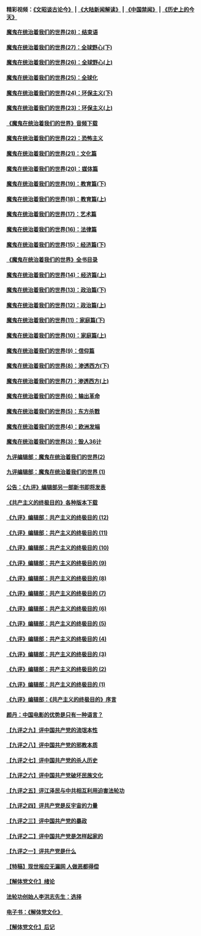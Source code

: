 #### 精彩视频：[《文昭谈古论今》](https://github.com/gfw-breaker/wenzhao) | [《大陆新闻解读》](https://github.com/gfw-breaker/ntdtv-comedy) | [《中国禁闻》](https://github.com/gfw-breaker/ntdtv-news) | [《历史上的今天》](https://github.com/gfw-breaker/today-in-history) 

#### [魔鬼在统治着我们的世界(28)：结束语](../pages/nsc422/n10936246.md?t=02031528) 

#### [魔鬼在统治着我们的世界(27)：全球野心(下)](../pages/nsc422/n10928319.md?t=02031528) 

#### [魔鬼在统治着我们的世界(26)：全球野心(上)](../pages/nsc422/n10900318.md?t=02031528) 

#### [魔鬼在统治着我们的世界(25)：全球化](../pages/nsc422/n10788205.md?t=02031528) 

#### [魔鬼在统治着我们的世界(24)：环保主义(下)](../pages/nsc422/n10695307.md?t=02031528) 

#### [魔鬼在统治着我们的世界(23)：环保主义(上)](../pages/nsc422/n10688613.md?t=02031528) 

#### [《魔鬼在统治着我们的世界》音频下载](../pages/nsc422/n10635553.md?t=02031528) 

#### [魔鬼在统治着我们的世界(22)：恐怖主义](../pages/nsc422/n10614727.md?t=02031528) 

#### [魔鬼在统治着我们的世界(21)：文化篇](../pages/nsc422/n10597706.md?t=02031528) 

#### [魔鬼在统治着我们的世界(20)：媒体篇](../pages/nsc422/n10586579.md?t=02031528) 

#### [魔鬼在统治着我们的世界(19)：教育篇(下)](../pages/nsc422/n10564808.md?t=02031528) 

#### [魔鬼在统治着我们的世界(18)：教育篇(上)](../pages/nsc422/n10526970.md?t=02031528) 

#### [魔鬼在统治着我们的世界(17)：艺术篇](../pages/nsc422/n10499093.md?t=02031528) 

#### [魔鬼在统治着我们的世界(16)：法律篇](../pages/nsc422/n10485969.md?t=02031528) 

#### [魔鬼在统治着我们的世界(15)：经济篇(下)](../pages/nsc422/n10469975.md?t=02031528) 

#### [《魔鬼在统治着我们的世界》全书目录](../pages/nsc422/n10464261.md?t=02031528) 

#### [魔鬼在统治着我们的世界(14)：经济篇(上)](../pages/nsc422/n10457370.md?t=02031528) 

#### [魔鬼在统治着我们的世界(13)：政治篇(下)](../pages/nsc422/n10448270.md?t=02031528) 

#### [魔鬼在统治着我们的世界(12)：政治篇(上)](../pages/nsc422/n10444576.md?t=02031528) 

#### [魔鬼在统治着我们的世界(11)：家庭篇(下)](../pages/nsc422/n10440961.md?t=02031528) 

#### [魔鬼在统治着我们的世界(10)：家庭篇(上)](../pages/nsc422/n10435448.md?t=02031528) 

#### [魔鬼在统治着我们的世界(9)：信仰篇](../pages/nsc422/n10432159.md?t=02031528) 

#### [魔鬼在统治着我们的世界(8)：渗透西方(下)](../pages/nsc422/n10429603.md?t=02031528) 

#### [魔鬼在统治着我们的世界(7)：渗透西方(上)](../pages/nsc422/n10426013.md?t=02031528) 

#### [魔鬼在统治着我们的世界(6)：输出革命](../pages/nsc422/n10421536.md?t=02031528) 

#### [魔鬼在统治着我们的世界(5)：东方杀戮](../pages/nsc422/n10417707.md?t=02031528) 

#### [魔鬼在统治着我们的世界(4)：欧洲发端](../pages/nsc422/n10414890.md?t=02031528) 

#### [魔鬼在统治着我们的世界(3)：毁人36计](../pages/nsc422/n10411583.md?t=02031528) 

#### [九评编辑部：魔鬼在统治着我们的世界(2)](../pages/nsc422/n10410036.md?t=02031528) 

#### [九评编辑部：魔鬼在统治着我们的世界 (1)](../pages/nsc422/n10406825.md?t=02031528) 

#### [公告：《九评》编辑部另一部新书即将发表](../pages/nsc422/n10405104.md?t=02031528) 

#### [《共产主义的终极目的》各种版本下载](../pages/nsc422/n10022138.md?t=02031528) 

#### [《九评》编辑部：共产主义的终极目的 (12)](../pages/nsc422/n9933272.md?t=02031528) 

#### [《九评》编辑部：共产主义的终极目的 (11)](../pages/nsc422/n9924973.md?t=02031528) 

#### [《九评》编辑部：共产主义的终极目的 (10)](../pages/nsc422/n9920883.md?t=02031528) 

#### [《九评》编辑部：共产主义的终极目的 (9)](../pages/nsc422/n9916363.md?t=02031528) 

#### [《九评》编辑部：共产主义的终极目的 (8)](../pages/nsc422/n9912488.md?t=02031528) 

#### [《九评》编辑部：共产主义的终极目的 (7)](../pages/nsc422/n9901176.md?t=02031528) 

#### [《九评》编辑部：共产主义的终极目的 (6)](../pages/nsc422/n9899359.md?t=02031528) 

#### [《九评》编辑部：共产主义的终极目的 (5)](../pages/nsc422/n9893174.md?t=02031528) 

#### [《九评》编辑部：共产主义的终极目的 (4)](../pages/nsc422/n9891246.md?t=02031528) 

#### [《九评》编辑部：共产主义的终极目的 (3)](../pages/nsc422/n9879879.md?t=02031528) 

#### [《九评》编辑部：共产主义的终极目的 (2)](../pages/nsc422/n9876205.md?t=02031528) 

#### [《九评》编辑部：共产主义的终极目的 (1)](../pages/nsc422/n9865857.md?t=02031528) 

#### [《九评》编辑部：《共产主义的终极目的》序言](../pages/nsc422/n9862666.md?t=02031528) 

#### [颜丹：中国电影的优势是只有一种语言？](../pages/nsc422/n9583062.md?t=02031528) 

#### [【九评之九】评中国共产党的流氓本性](../pages/nsc422/n737542.md?t=02031528) 

#### [【九评之八】评中国共产党的邪教本质](../pages/nsc422/n735942.md?t=02031528) 

#### [【九评之七】评中国共产党的杀人历史](../pages/nsc422/n733806.md?t=02031528) 

#### [【九评之六】评中国共产党破坏民族文化](../pages/nsc422/n731667.md?t=02031528) 

#### [【九评之五】评江泽民与中共相互利用迫害法轮功](../pages/nsc422/n730058.md?t=02031528) 

#### [【九评之四】评共产党是反宇宙的力量](../pages/nsc422/n727814.md?t=02031528) 

#### [【九评之三】评中国共产党的暴政](../pages/nsc422/n725597.md?t=02031528) 

#### [【九评之二】评中国共产党是怎样起家的](../pages/nsc422/n723946.md?t=02031528) 

#### [【九评之一】评共产党是什么](../pages/nsc422/n722529.md?t=02031528) 

#### [【特稿】现世报应无漏网 人做恶都得偿](../pages/nsc422/n4215167.md?t=02031528) 

#### [【解体党文化】绪论](../pages/nsc422/n1449356.md?t=02031528) 

#### [法轮功创始人李洪志先生：选择](../pages/nsc422/n3580738.md?t=02031528) 

#### [电子书：《解体党文化》](../pages/nsc422/n1573484.md?t=02031528) 

#### [【解体党文化】后记](../pages/nsc422/n1531999.md?t=02031528) 

